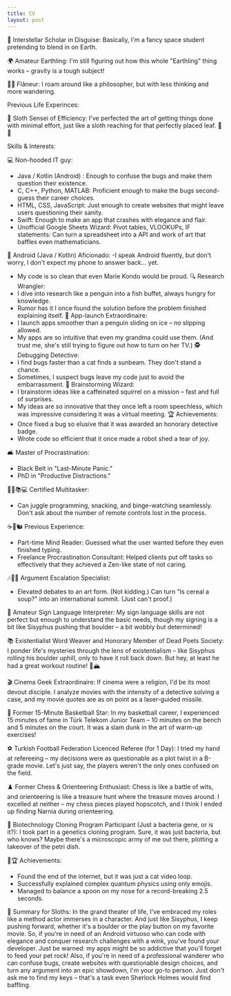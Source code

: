 ```yaml
---
title: CV
layout: post
---
```


🌌 Interstellar Scholar in Disguise: Basically, I'm a fancy space student pretending to blend in on Earth.

🌍 Amateur Earthling: I'm still figuring out how this whole "Earthling" thing works – gravity is a tough subject! 

🚶‍♂️ Flâneur: I roam around like a philosopher, but with less thinking and more wandering. 

Previous Life Experinces:

🦥 Sloth Sensei of Efficiency: 
I've perfected the art of getting things done with minimal effort, just like a sloth reaching for that perfectly placed leaf. 🍃⏰ 

Skills & Interests:

💻 Non-hooded IT guy:
- Java / Kotlin (Android) :  Enough to confuse the bugs and make them question their existence.
- C, C++, Python, MATLAB: Proficient enough to make the bugs second-guess their career choices.
- HTML, CSS, JavaScript: Just enough to create websites that might leave users questioning their sanity.
- Swift: Enough to make an app that crashes with elegance and flair.
- Unofficial Google Sheets Wizard: Pivot tables, VLOOKUPs, IF statements: Can turn a spreadsheet into a API and work of art that baffles even mathematicians.


📱 Android (Java / Kotlin) Aficionado:
-I speak Android fluently, but don't worry, I don't expect my phone to answer back... yet.
- My code is so clean that even Marie Kondo would be proud.
🔍 Research Wrangler:
- I dive into research like a penguin into a fish buffet, always hungry for knowledge.
- Rumor has it I once found the solution before the problem finished explaining itself.
🚀 App-launch Extraordinaire:
- I launch apps smoother than a penguin sliding on ice – no slipping allowed.
- My apps are so intuitive that even my grandma could use them. (And trust me, she's still trying to figure out how to turn on her TV.)
🕵️ Debugging Detective:
- I find bugs faster than a cat finds a sunbeam. They don't stand a chance.
- Sometimes, I suspect bugs leave my code just to avoid the embarrassment.
🧠 Brainstorming Wizard:
- I brainstorm ideas like a caffeinated squirrel on a mission – fast and full of surprises.
- My ideas are so innovative that they once left a room speechless, which was impressive considering it was a virtual meeting.
🏆 Achievements:
- Once fixed a bug so elusive that it was awarded an honorary detective badge.
- Wrote code so efficient that it once made a robot shed a tear of joy.

  
🛋️ Master of Procrastination:
- Black Belt in "Last-Minute Panic."
- PhD in "Productive Distractions."

🤹‍♂️📚💻 Certified Multitasker:
- Can juggle programming, snacking, and binge-watching seamlessly. Don't ask about the number of remote controls lost in the process.

☕🧠🐿️ Previous Experience:
- Part-time Mind Reader: Guessed what the user wanted before they even finished typing.
- Freelance Procrastination Consultant: Helped clients put off tasks so effectively that they achieved a Zen-like state of not caring.

🎶🤯🎻 Argument Escalation Specialist:
- Elevated debates to an art form. (Not kidding.) Can turn "Is cereal a soup?" into an international summit. (Just can't proof.)

🤟 Amateur Sign Language Interpreter:
My sign language skills are not perfect but enough to understand the basic needs, though my signing is a bit like Sisyphus pushing that boulder – a bit wobbly but determined! 


📚 Existentialist Word Weaver and Honorary Member of Dead Poets Society:
I ponder life's mysteries through the lens of existentialism – like Sisyphus rolling his boulder uphill, only to have it roll back down. But hey, at least he had a great workout routine! 💪🏔️

🎬 Cinema Geek Extraordinaire:
If cinema were a religion, I'd be its most devout disciple. I analyze movies with the intensity of a detective solving a case, and my movie quotes are as on point as a laser-guided missile.

🏀 Former 15-Minute Basketball Star:
In my basketball career, I experienced 15 minutes of fame in Türk Telekom Junior Team – 10 minutes on the bench and 5 minutes on the court. It was a slam dunk in the art of warm-up exercises!

⚽ Turkish Football Federation Licenced Referee (for 1 Day):
I tried my hand at refereeing – my decisions were as questionable as a plot twist in a B-grade movie. Let's just say, the players weren't the only ones confused on the field.

♟️ Former Chess & Orienteering Enthusiast:
Chess is like a battle of wits, and orienteering is like a treasure hunt where the treasure moves around. I excelled at neither – my chess pieces played hopscotch, and I think I ended up finding Narnia during orienteering.

🧬 Biotechnology Cloning Program Participant (Just a bacteria gene, or is it?):
I took part in a genetics cloning program. Sure, it was just bacteria, but who knows? Maybe there's a microscopic army of me out there, plotting a takeover of the petri dish.


🌟🏆 Achievements:
- Found the end of the internet, but it was just a cat video loop.
- Successfully explained complex quantum physics using only emojis.
- Managed to balance a spoon on my nose for a record-breaking 2.5 seconds.

🦥 Summary for Sloths:
In the grand theater of life, I've embraced my roles like a method actor immerses in a character. And just like Sisyphus, I keep pushing forward, whether it's a boulder or the play button on my favorite movie. So, if you're in need of an Android virtuoso who can code with elegance and conquer research challenges with a wink, you've found your developer. Just be warned: my apps might be so addictive that you'll forget to feed your pet rock! Also, if you're in need of a professional wanderer who can confuse bugs, create websites with questionable design choices, and turn any argument into an epic showdown, I'm your go-to person. Just don't ask me to find my keys – that's a task even Sherlock Holmes would find baffling.
        